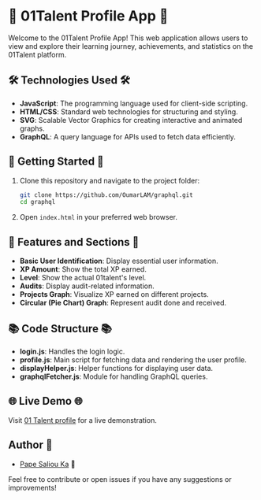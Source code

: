 # 🚀 01Talent Profile App 🚀

Welcome to the 01Talent Profile App! This web application allows users to view and explore their learning journey, achievements, and statistics on the 01Talent platform.

## 🛠️ Technologies Used 🛠️

- **JavaScript**: The programming language used for client-side scripting.
- **HTML/CSS**: Standard web technologies for structuring and styling.
- **SVG**: Scalable Vector Graphics for creating interactive and animated graphs.
- **GraphQL**: A query language for APIs used to fetch data efficiently.

## 🚀 Getting Started 🚀

1. Clone this repository and navigate to the project folder:
    ```bash
    git clone https://github.com/OumarLAM/graphql.git
    cd graphql
    ```

2. Open `index.html` in your preferred web browser.

## 📜 Features and Sections 📜

- **Basic User Identification**: Display essential user information.
- **XP Amount**: Show the total XP earned.
- **Level**: Show the actual 01talent's level.
- **Audits**: Display audit-related information.
- **Projects Graph**: Visualize XP earned on different projects.
- **Circular (Pie Chart) Graph**: Represent audit done and received.

## 📚 Code Structure 📚

- **login.js**: Handles the login logic.
- **profile.js**: Main script for fetching data and rendering the user profile.
- **displayHelper.js**: Helper functions for displaying user data.
- **graphqlFetcher.js**: Module for handling GraphQL queries.


## 🌐 Live Demo 🌐

Visit [01 Talent profile]() for a live demonstration.

## Author 👤

- [Pape Saliou Ka](https://github.com/papesaliouka) 🚀

Feel free to contribute or open issues if you have any suggestions or improvements!
